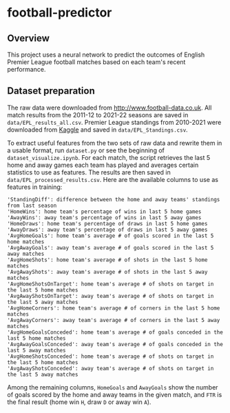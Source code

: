 # football-predictor

## Overview
This project uses a neural network to predict the outcomes of 
English Premier League football matches based on each team's 
recent performance.

## Dataset preparation
The raw data were downloaded from http://www.football-data.co.uk.
All match results from the 2011-12 to 2021-22 seasons are
saved in `data/EPL_results_all.csv`. Premier League standings 
from 2010-2021 were downloaded from 
[Kaggle](https://www.kaggle.com/quadeer15sh/premier-league-standings-11-seasons-20102021)
and saved in `data/EPL_Standings.csv`.

To extract useful features from the two sets of raw data and rewrite them
in a usable format, run `dataset.py` or see the beginning
of `dataset_visualize.ipynb`. For each match, the script
retrieves the last 5 home and away games each team has played
and averages certain statistics to use as features. The 
results are then saved in `data/EPL_processed_results.csv`.
Here are the available columns to use as features in training:

```commandline
'StandingDiff': difference between the home and away teams' standings from last season
'HomeWins': home team's percentage of wins in last 5 home games
'AwayWins': away team's percentage of wins in last 5 away games
'HomeDraws': home team's percentage of draws in last 5 home games
'AwayDraws': away team's percentage of draws in last 5 away games
'AvgHomeGoals': home team's average # of goals scored in the last 5 home matches
'AvgAwayGoals': away team's average # of goals scored in the last 5 away matches
'AvgHomeShots': home team's average # of shots in the last 5 home matches
'AvgAwayShots': away team's average # of shots in the last 5 away matches 
'AvgHomeShotsOnTarget': home team's average # of shots on target in the last 5 home matches 
'AvgAwayShotsOnTarget': away team's average # of shots on target in the last 5 away matches
'AvgHomeCorners': home team's average # of corners in the last 5 home matches 
'AvgAwayCorners': away team's average # of corners in the last 5 away matches 
'AvgHomeGoalsConceded': home team's average # of goals conceded in the last 5 home matches 
'AvgAwayGoalsConceded': away team's average # of goals conceded in the last 5 away matches 
'AvgHomeShotsConceded': home team's average # of shots on target in the last 5 home matches 
'AvgAwayShotsConceded': away team's average # of shots on target in the last 5 away matches 
```
Among the remaining columns, `HomeGoals` and `AwayGoals` show
the number of goals scored by the home and away teams in 
the given match, and `FTR` is the final result (home win `H`,
draw `D` or away win `A`).